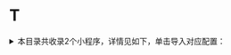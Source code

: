 # T
<details>
<summary>
本目录共收录2个小程序，详情见如下，单击导入对应配置：
</summary>

- [淘宝闪购](surge:///install-module?url=https%3A%2F%2Fraw.githubusercontent.com%2FzirawellRule%2FSurge%2FAdblock%2FApplet%2FAlipay%2FT%2F%E6%B7%98%E5%AE%9D%E9%97%AA%E8%B4%AD%2Ftbsg.sgmodule)
- [淘票票](surge:///install-module?url=https%3A%2F%2Fraw.githubusercontent.com%2FzirawellRule%2FSurge%2FAdblock%2FApplet%2FAlipay%2FT%2F%E6%B7%98%E7%A5%A8%E7%A5%A8%2Ftfilm.sgmodule)

</details>